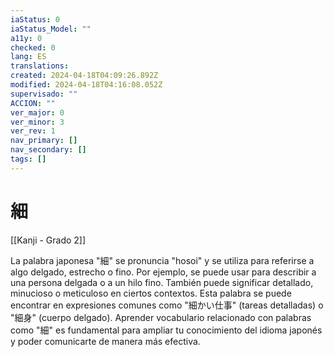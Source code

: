 ```yaml
---
iaStatus: 0
iaStatus_Model: ""
a11y: 0
checked: 0
lang: ES
translations: 
created: 2024-04-18T04:09:26.892Z
modified: 2024-04-18T04:16:08.052Z
supervisado: ""
ACCION: ""
ver_major: 0
ver_minor: 3
ver_rev: 1
nav_primary: []
nav_secondary: []
tags: []
---
```

# 細

[[Kanji - Grado 2]]

La palabra japonesa "細" se pronuncia "hosoi" y se utiliza para referirse a algo delgado, estrecho o fino. Por ejemplo, se puede usar para describir a una persona delgada o a un hilo fino. También puede significar detallado, minucioso o meticuloso en ciertos contextos. Esta palabra se puede encontrar en expresiones comunes como "細かい仕事" (tareas detalladas) o "細身" (cuerpo delgado). Aprender vocabulario relacionado con palabras como "細" es fundamental para ampliar tu conocimiento del idioma japonés y poder comunicarte de manera más efectiva.
